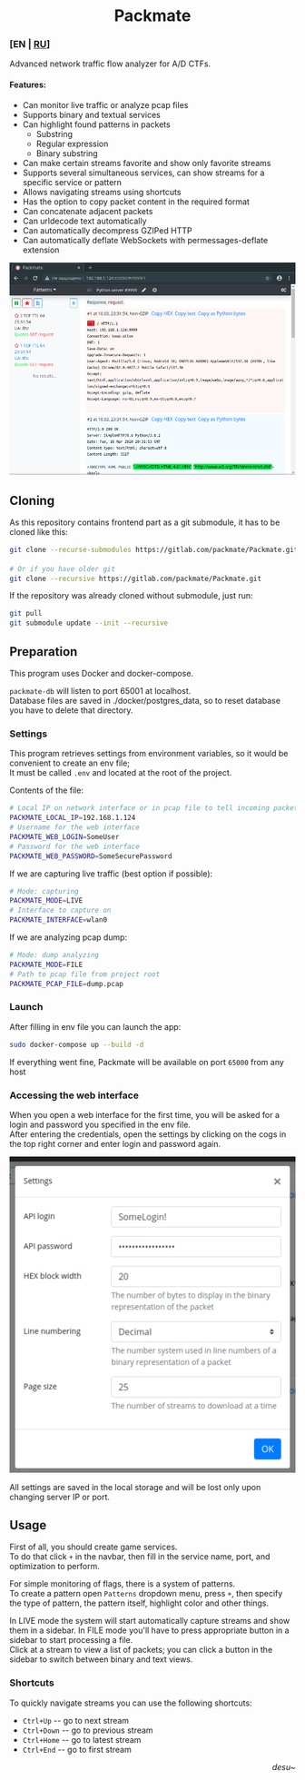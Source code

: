 <div align="center">

# Packmate
</div>

### [EN | [RU](README.md)]
Advanced network traffic flow analyzer for A/D CTFs.

#### Features:
* Can monitor live traffic or analyze pcap files
* Supports binary and textual services
* Can highlight found patterns in packets
  * Substring
  * Regular expression
  * Binary substring
* Can make certain streams favorite and show only favorite streams
* Supports several simultaneous services, can show streams for a specific service or pattern
* Allows navigating streams using shortcuts
* Has the option to copy packet content in the required format
* Can concatenate adjacent packets
* Can urldecode text automatically
* Can automatically decompress GZIPed HTTP
* Can automatically deflate WebSockets with permessages-deflate extension

![Main window](screenshots/Screenshot.png)
## Cloning
As this repository contains frontend part as a git submodule, it has to be cloned like this:
```bash
git clone --recurse-submodules https://gitlab.com/packmate/Packmate.git

# Or if you have older git
git clone --recursive https://gitlab.com/packmate/Packmate.git
```

If the repository was already cloned without submodule, just run:
```bash
git pull
git submodule update --init --recursive
```

## Preparation
This program uses Docker and docker-compose.

`packmate-db` will listen to port 65001 at localhost.  
Database files are saved in ./docker/postgres_data, so to reset database you have to delete that directory.

### Settings
This program retrieves settings from environment variables, 
so it would be convenient to create an env file;  
It must be called `.env` and located at the root of the project.

Contents of the file:
```bash
# Local IP on network interface or in pcap file to tell incoming packets from outgoing
PACKMATE_LOCAL_IP=192.168.1.124
# Username for the web interface
PACKMATE_WEB_LOGIN=SomeUser
# Password for the web interface
PACKMATE_WEB_PASSWORD=SomeSecurePassword
```

If we are capturing live traffic (best option if possible):
```bash
# Mode: capturing
PACKMATE_MODE=LIVE
# Interface to capture on
PACKMATE_INTERFACE=wlan0
```
If we are analyzing pcap dump:
```bash
# Mode: dump analyzing
PACKMATE_MODE=FILE
# Path to pcap file from project root
PACKMATE_PCAP_FILE=dump.pcap
```

### Launch
After filling in env file you can launch the app:
```bash
sudo docker-compose up --build -d
```

If everything went fine, Packmate will be available on port `65000` from any host

### Accessing the web interface
When you open a web interface for the first time, you will be asked for a login and password
you specified in the env file.  
After entering the credentials, open the settings by clicking on the cogs 
in the top right corner and enter login and password again.

![Settings](screenshots/Screenshot_Settings.png)

All settings are saved in the local storage and will be 
lost only upon changing server IP or port.

## Usage
First of all, you should create game services.  
To do that click `+` in the navbar, 
then fill in the service name, port, and optimization to perform.

For simple monitoring of flags, there is a system of patterns.  
To create a pattern open `Patterns` dropdown menu, press `+`, then 
specify the type of pattern, the pattern itself, highlight color and other things.

In LIVE mode the system will start automatically capture streams and show them in a sidebar.
In FILE mode you'll have to press appropriate button in a sidebar to start processing a file.  
Click at a stream to view a list of packets;
you can click a button in the sidebar to switch between binary and text views.

### Shortcuts
To quickly navigate streams you can use the following shortcuts:
* `Ctrl+Up` -- go to next stream
* `Ctrl+Down` -- go to previous stream
* `Ctrl+Home` -- go to latest stream
* `Ctrl+End` -- go to first stream

<div align="right">

*desu~*
</div>
